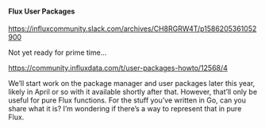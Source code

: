 
#### Flux User Packages

https://influxcommunity.slack.com/archives/CH8RGRW4T/p1586205361052900

Not yet ready for prime time...

https://community.influxdata.com/t/user-packages-howto/12568/4

We’ll start work on the package manager and user packages later this year, likely in April or so with it available shortly after that. However, that’ll only be useful for pure Flux functions. For the stuff you’ve written in Go, can you share what it is? I’m wondering if there’s a way to represent that in pure Flux.
